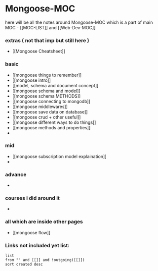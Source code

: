 
# Mongoose-MOC

here will be all the notes around Mongoose-MOC which is a part of main MOC - [[MOC-LIST]] and [[Web-Dev-MOC]]


### extras ( not that imp but still here )

- [[Mongoose Cheatsheet]]

### basic

- [[mongoose things to remember]]
- [[mongoose intro]]
- [[model, schema and document concept]]
- [[mongoose schema and model]]
- [[mongoose schema METHODS]]
- [[mongoose connecting to mongodb]]
- [[mongoose middlewares]]
- [[mongoose save data on database]]
- [[mongoose crud + other useful]]
- [[mongoose different ways to do things]]
- [[mongoose methods and properties]]
- 


### mid

- [[mongoose subscription model explaination]]
- 

### advance

- 


### courses i did around it

- 


### all which are inside other pages

- [[mongoose flow]]


### **Links not included yet list:**
```dataview
list
from "" and [[]] and !outgoing([[]])
sort created desc
```


